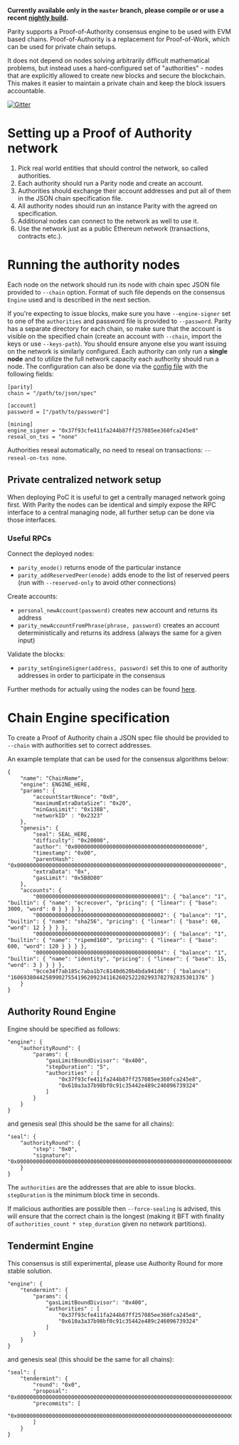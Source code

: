 **Currently available only in the `master` branch, please compile or or use a recent [nightly build](https://gitlab.ethcore.io/Mirrors/ethcore-parity/builds).**

Parity supports a Proof-of-Authority consensus engine to be used with EVM based chains. Proof-of-Authority is a replacement for Proof-of-Work, which can be used for private chain setups.

It does not depend on nodes solving arbitrarily difficult mathematical problems, but instead uses
a hard-configured set of "authorities" - nodes that are explicitly allowed to create new blocks and secure the blockchain. This makes it easier to maintain a private chain and keep the block issuers accountable.

[![Gitter](https://badges.gitter.im/ethcore/parity-poa.svg)](https://gitter.im/ethcore/parity-poa?utm_source=badge&utm_medium=badge&utm_campaign=pr-badge)

# Setting up a Proof of Authority network
1. Pick real world entities that should control the network, so called authorities.
2. Each authority should run a Parity node and create an account.
3. Authorities should exchange their account addresses and put all of them in the JSON chain specification file.
4. All authority nodes should run an instance Parity with the agreed on specification.
5. Additional nodes can connect to the network as well to use it.
6. Use the network just as a public Ethereum network (transactions, contracts etc.).

# Running the authority nodes

Each node on the network should run its node with chain spec JSON file provided to `--chain` option. Format of such file depends on the consensus `Engine` used and is described in the next section.

If you're expecting to issue blocks, make sure you have `--engine-signer` set to one of the `authorities` and password file is provided to `--password`. Parity has a separate directory for each chain, so make sure that the account is visible on the specified chain (create an account with `--chain`, import the keys or use `--keys-path`). You should ensure anyone else you want issuing on the network is similarly configured. Each authority can only run a **single node** and to utilize the full network capacity each authority should run a node.
The configuration can also be done via the [config file](https://ethcore.github.io/parity-config-generator/) with the following fields:

```
[parity]
chain = "/path/to/json/spec"

[account]
password = ["/path/to/password"]

[mining]
engine_signer = "0x37f93cfe411fa244b87ff257085ee360fca245e8"
reseal_on_txs = "none"
```

Authorities reseal automatically, no need to reseal on transactions: `--reseal-on-txs none`.

## Private centralized network setup
When deploying PoC it is useful to get a centrally managed network going first. With Parity the nodes can be identical and simply expose the RPC interface to a central managing node, all further setup can be done via those interfaces.

### Useful RPCs
Connect the deployed nodes:
- `parity_enode()` returns enode of the particular instance
- `parity_addReservedPeer(enode)` adds enode to the list of reserved peers (run with `--reserved-only` to avoid other connections)

Create accounts:
- `personal_newAccount(password)` creates new account and returns its address
- `parity_newAccountFromPhrase(phrase, password)` creates an account deterministically and returns its address (always the same for a given input)

Validate the blocks:
- `parity_setEngineSigner(address, password)` set this to one of authority addresses in order to participate in the consensus

Further methods for actually using the nodes can be found [here](https://github.com/ethcore/parity/wiki/JSONRPC-eth-module).

# Chain Engine specification

To create a Proof of Authority chain a JSON spec file should be provided to `--chain` with authorities set to correct addresses.

An example template that can be used for the consensus algorithms below:
```
{
	"name": "ChainName",
	"engine": ENGINE_HERE,
	"params": {
		"accountStartNonce": "0x0",
		"maximumExtraDataSize": "0x20",
		"minGasLimit": "0x1388",
		"networkID" : "0x2323"
	},
	"genesis": {
		"seal": SEAL_HERE,
		"difficulty": "0x20000",
		"author": "0x0000000000000000000000000000000000000000",
		"timestamp": "0x00",
		"parentHash": "0x0000000000000000000000000000000000000000000000000000000000000000",
		"extraData": "0x",
		"gasLimit": "0x5B8D80"
	},
	"accounts": {
		"0000000000000000000000000000000000000001": { "balance": "1", "builtin": { "name": "ecrecover", "pricing": { "linear": { "base": 3000, "word": 0 } } } },
		"0000000000000000000000000000000000000002": { "balance": "1", "builtin": { "name": "sha256", "pricing": { "linear": { "base": 60, "word": 12 } } } },
		"0000000000000000000000000000000000000003": { "balance": "1", "builtin": { "name": "ripemd160", "pricing": { "linear": { "base": 600, "word": 120 } } } },
		"0000000000000000000000000000000000000004": { "balance": "1", "builtin": { "name": "identity", "pricing": { "linear": { "base": 15, "word": 3 } } } },
		"9cce34f7ab185c7aba1b7c8140d620b4bda941d6": { "balance": "1606938044258990275541962092341162602522202993782792835301376" }
	}
}
```

## Authority Round Engine

Engine should be specified as follows:
```
"engine": {
	"authorityRound": {
		"params": {
			"gasLimitBoundDivisor": "0x400",
			"stepDuration": "5",
			"authorities" : [
				"0x37f93cfe411fa244b87ff257085ee360fca245e8",
				"0x610a3a37b98bf0c91c35442e489c246096739324"
			]
		}
	}
}
```
and genesis seal (this should be the same for all chains):
```
"seal": {
	"authorityRound": {
		"step": "0x0",
		"signature": "0x0000000000000000000000000000000000000000000000000000000000000000000000000000000000000000000000000000000000000000000000000000000000"
	}
}
```

The `authorities` are the addresses that are able to issue blocks. `stepDuration` is the minimum block time in seconds.

If malicious authorities are possible then `--force-sealing` is advised, this will ensure that the correct chain is the longest (making it BFT with finality of `authorities_count * step_duration` given no network partitions).

## Tendermint Engine

This consensus is still experimental, please use Authority Round for more stable solution.

```
"engine": {
	"tendermint": {
		"params": {
			"gasLimitBoundDivisor": "0x400",
			"authorities" : [
				"0x37f93cfe411fa244b87ff257085ee360fca245e8",
				"0x610a3a37b98bf0c91c35442e489c246096739324"
			]
		}
	}
}
```
and genesis seal (this should be the same for all chains):
```
"seal": {
	"tendermint": {
		"round": "0x0",
		"proposal": "0x0000000000000000000000000000000000000000000000000000000000000000000000000000000000000000000000000000000000000000000000000000000000",
		"precommits": [
			"0x0000000000000000000000000000000000000000000000000000000000000000000000000000000000000000000000000000000000000000000000000000000000"
		]
	}
}
```